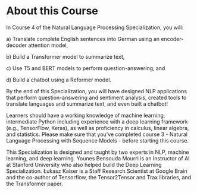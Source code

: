 # About this Course
In Course 4 of the Natural Language Processing Specialization, you will:

a) Translate complete English sentences into German using an encoder-decoder attention model,

b) Build a Transformer model to summarize text, 

c) Use T5 and BERT models to perform question-answering, and

d) Build a chatbot using a Reformer model. 


By the end of this Specialization, you will have designed NLP applications that perform question-answering and sentiment analysis, created tools to translate languages and summarize text, and even built a chatbot!   

Learners should have a working knowledge of machine learning, intermediate Python including experience with a deep learning framework (e.g., TensorFlow, Keras), as well as proficiency in calculus, linear algebra, and statistics. Please make sure that you’ve completed course 3 - Natural Language Processing with Sequence Models - before starting this course.
   
This Specialization is designed and taught by two experts in NLP, machine learning, and deep learning. Younes Bensouda Mourri is an Instructor of AI at Stanford University who also helped build the Deep Learning Specialization. Łukasz Kaiser is a Staff Research Scientist at Google Brain and the co-author of Tensorflow, the Tensor2Tensor and Trax libraries, and the Transformer paper.